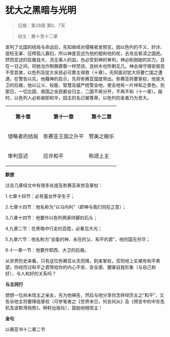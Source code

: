 # 犹大之黑暗与光明 

> 日期：第28周 第6、7天

> 经文：赛十至十二章

宣判了北国的结局与命运后，先知继续对侵略者发预言。因以色列的不义、奸诈、屈枉无辜、压榨孤儿寡妇，所以神差亚述为他的棍和他的杖，去攻击亵渎之国民。然而亚述的狂傲自大、流无辜人的血，也必受到神的审判，神必削弱她的实力，且在一日之间，将她当作荆棘蒺藜一样焚烧，连树木也所剩无几，神会保守锡安居民不受其害，以色列及犹大余民必可靠主得救（十章）。先知面对犹大将要亡国之遭遇，在警告以先，他藉神的启示，先将弥赛亚国度带出。弥赛亚将要掌权，他是大卫的后裔，他以公义、权能、智慧及威严统管全地，使全地有一片祥和之景色。到那日，一切北国、南国之余民都会归主，二国不再分开，不再不和（十一章）。届时，以色列人必称谢耶和华，因主的名已被尊荣，以色列的圣者乃为至大。

<table>
 <tbody>
  <tr>
   <th><p>第十章</p></th>
   <th><p>第十一章</p></th>
   <th><p>第十二章</p></th>
  </tr>
  <tr>
   <td><p>侵略者的结局</p></td>
   <td><p>弥赛亚王国之升平</p></td>
   <td><p>赞美之殿乐</p></td>
  </tr>
  <tr>
   <td><p>审判亚述</p></td>
   <td><p>应许和平</p></td>
   <td><p>称颂上主</p></td>
  </tr>
 </tbody>
</table>

**默想**

过去几章经文中有很多处提及弥赛亚来世及掌权：

1.七章十四节：必有童女怀孕生子；

2.七章十四节：他名称为“以马内利”（即神与我们同在之意）；

3.八章十四节：他要作以色列两家绊脚的石头；

4.九章二节：在黑暗中行走的百姓，必看见大光；

5.九章六节：他名称为“全能的神、永在的父、和平的君”，他的国无穷尽；

6.十一章一节：他要作耶西、大卫的后裔。

从世界历史来看，只有这位弥赛亚从天而降，到来掌权，否则地上实难有和平希望。你经历过和平之君带给你的内心平安、安全感、健康自我形象（与自己和好）、与人和好的关系吗？

**与主同行**

想想一位尚未信主之亲友，先为他祷告，然后与他分享你怎样经历主之“和平”，又告诉他主将要降临掌权（可参笔者之《世界末日，何去何从》及《预言中的中东危机及波斯湾局势》，种籽出版社），鼓励他相信主！

**金句**

以赛亚书十二章二节



